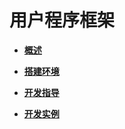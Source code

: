 # 用户程序框架<a name="ZH-CN_TOPIC_0000001111199418"></a>

-   **[概述](subsys-application-framework-overview.md)**  

-   **[搭建环境](subsys-application-framework-envbuild.md)**  

-   **[开发指导](subsys-application-framework-guide.md)**  

-   **[开发实例](subsys-application-framework-demo.md)**  


